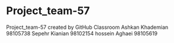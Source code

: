 # Project_team-57
Project_team-57 created by GitHub Classroom
Ashkan Khademian 98105738
Sepehr Kianian 98102154
hossein Aghaei 98105619
